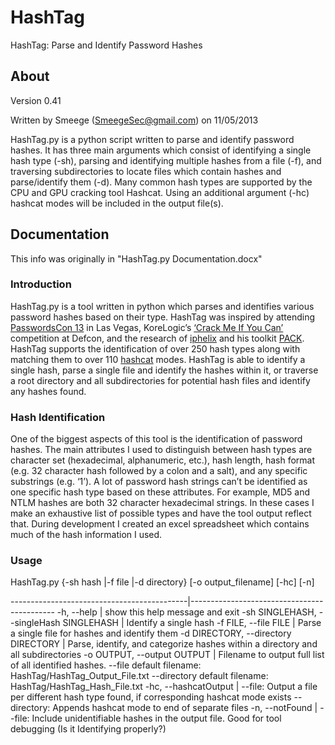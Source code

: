# HashTag

HashTag: Parse and Identify Password Hashes

## About

Version 0.41

Written by Smeege (SmeegeSec@gmail.com) on 11/05/2013

HashTag.py is a python script written to parse and identify password hashes. It has three main arguments which consist of identifying a single hash type (-sh), parsing and identifying multiple hashes from a file (-f), and traversing subdirectories to locate files which contain hashes  and parse/identify them (-d). Many common hash types are supported by the CPU and GPU cracking tool Hashcat. Using an additional argument (-hc) hashcat modes will be included in the output file(s).

## Documentation

This info was originally in "HashTag.py Documentation.docx"

### Introduction

HashTag.py is a tool written in python which parses and identifies various password hashes based on their type.  HashTag was inspired by attending [PasswordsCon 13](http://www.youtube.com/playlist?list=PLdIqs92nsIzTphHrDlIucuMP2vatvd4UL) in Las Vegas, KoreLogic’s [‘Crack Me If You Can’](http://contest-2013.korelogic.com/) competition at Defcon, and the research of [iphelix](http://thesprawl.org/iphelix/) and his toolkit [PACK](http://thesprawl.org/projects/pack/).  HashTag supports the identification of over 250 hash types along with matching them to over 110 [hashcat](http://hashcat.net/oclhashcat-plus/) modes.  HashTag is able to identify a single hash, parse a single file and identify the hashes within it, or traverse a root directory and all subdirectories for potential hash files and identify any hashes found.

### Hash Identification

One of the biggest aspects of this tool is the identification of password hashes.  The main attributes I used to distinguish between hash types are character set (hexadecimal, alphanumeric, etc.), hash length, hash format (e.g. 32 character hash followed by a colon and a salt), and any specific substrings (e.g. ‘$1$’).  A lot of password hash strings can’t be identified as one specific hash type based on these attributes.  For example, MD5 and NTLM hashes are both 32 character hexadecimal strings.  In these cases I make an exhaustive list of possible types and have the tool output reflect that.   During development I created an excel spreadsheet which contains much of the hash information I used.

### Usage

HashTag.py {-sh hash |-f file |-d directory} [-o output_filename] [-hc] [-n]

--------------------------------------------|--------------------------------------------
-h, --help | show this help message and exit
-sh SINGLEHASH, --singleHash SINGLEHASH | Identify a single hash
-f FILE, --file FILE | Parse a single file for hashes and identify them
-d DIRECTORY, --directory DIRECTORY | Parse, identify, and categorize hashes within a directory and all subdirectories
-o OUTPUT, --output OUTPUT | Filename to output full list of all identified hashes.
--file default filename: HashTag/HashTag_Output_File.txt
--directory default filename: HashTag/HashTag_Hash_File.txt
-hc, --hashcatOutput | --file: Output a file per different hash type found, if corresponding hashcat mode exists
--directory: Appends hashcat mode to end of separate files
-n, --notFound | --file: Include unidentifiable hashes in the output file.  Good for tool debugging (Is it Identifying properly?)
